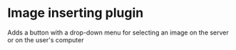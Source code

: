 # Image inserting plugin

Adds a button with a drop-down menu for selecting an image on the server or on the user's computer
